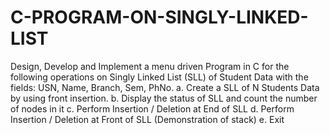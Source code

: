 # C-PROGRAM-ON-SINGLY-LINKED-LIST
Design, Develop and Implement a menu driven Program in C for the following operations on Singly Linked List (SLL) of Student Data with the fields: USN, Name, Branch, Sem, PhNo.    a. Create a SLL of N Students Data by using front insertion.     b. Display the status of SLL and count the number of nodes in it      c. Perform Insertion / Deletion at End of SLL       d. Perform Insertion / Deletion at Front of SLL (Demonstration of stack)      e. Exit
